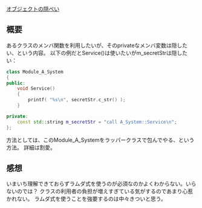 [オブジェクトの隠ぺい](https://qiita.com/tetsu0121/items/324ffca2235184ac5670)

## 概要
あるクラスのメンバ関数を利用したいが、そのprivateなメンバ変数は隠したい、という内容。
以下の例だとService()は使いたいがm_secretStrは隠したい：
```c++
class Module_A_System
{
public:
    void Service()
    {
        printf( "%s\n", secretStr.c_str() );
    }

private:
    const std::string m_secretStr = "call A_System::Service\n";
};
```
方法としては、このModule_A_Systemをラッパークラスで包んでやる、という方法。
詳細は割愛。

## 感想
いまいち理解できておらずラムダ式を使うのが必須なのかよくわからない。いらないのでは？
クラスの利用者の負担が増えすぎている気がするのであまり心惹かれない。
ラムダ式を使うことを強要するのは中々きついと思う。